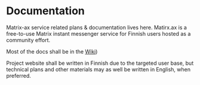 # Documentation

Matrix-ax service related plans &amp; documentation lives here. Matirx.ax is a free-to-use Matrix instant messenger service for Finnish users hosted as a community effort.

Most of the docs shall be in the [Wiki](https://github.com/matrix-ax/documentation/wiki))

Project website shall be written in Finnish due to the targeted user base, but technical plans and other materials may as well be written in English, when preferred.
